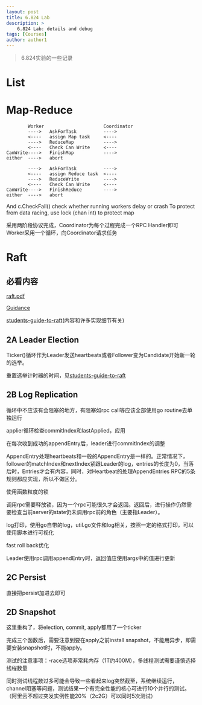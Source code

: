 ```yaml
---
layout: post
title: 6.824 Lab
description: >
    6.824 Lab: details and debug
tags: [Courses]
author: author1
---
```


> 6.824实验的一些记录

# List

# Map-Reduce

            Worker 						Coordinator
            ----> 	AskForTask 			---->
            <---- 	assign Map task 	<----
            ----> 	ReduceMap	     	---->
            <----	Check Can Write		<----
    CanWrite----> 	FinishMap			---->
    either	----> 	abort

            ----> 	AskForTask		 	---->
            <---- 	assign Reduce task 	<----
            ----> 	ReduceWrite	     	---->
            <----	Check Can Write		<----
    CanWrite---->	FinishReduce		---->
    either	---->	abort

And c.CheckFail() check whether running workers delay or crash
To protect from data racing, use lock (chan int) to protect map

采用两阶段协议完成，Coordinator为每个过程完成一个RPC Handler即可
Worker采用一个循环，向Coordinator请求任务

# Raft

## 必看内容

[raft.pdf](https://pdos.csail.mit.edu/6.824/papers/raft-extended.pdf)

[Guidance](https://pdos.csail.mit.edu/6.824/labs/guidance.html)

[students-guide-to-raft](https://thesquareplanet.com/blog/students-guide-to-raft/)(内容和许多实现细节有关)

## 2A Leader Election

Ticker()循环作为Leader发送heartbeats或者Follower变为Candidate开始新一轮的选举。

重置选举计时器的时间，见[students-guide-to-raft](https://thesquareplanet.com/blog/students-guide-to-raft/)

## 2B Log Replication

循环中不应该有会阻塞的地方，有阻塞如rpc call等应该全部使用go routine去单独运行

applier循环检查commitIndex和lastApplied，应用

在每次收到成功的appendEntry后，leader进行commitIndex的调整

AppendEntry处理heartbeats和一般的AppendEntry是一样的。正常情况下，follower的matchIndex和nextIndex紧跟Leader的log，entries的长度为0，当落后时，Entries才会有内容，同时，对Heartbeat的处理AppendEntries RPC的5条规则都应实现，所以不做区分。

使用函数粒度的锁

调用rpc需要释放锁，因为一个rpc可能很久才会返回。返回后，进行操作仍然需要检查当前server的state仍未调用rpc前的角色（主要指Leader）。

log打印，使用go自带的log，util.go文件和log相关，按照一定的格式打印，可以使用脚本进行可视化

fast roll back优化

Leader使用rpc调用appendEntry时，返回值应使用args中的值进行更新

## 2C Persist

直接把persist加进去即可

## 2D Snapshot

这里重构了，将election, commit, apply都用了一个ticker

完成三个函数后，需要注意到要在apply之前install snapshot，不能用异步，即需要安装snapshot时，不能apply。

测试的注意事项：-race选项非常耗内存（1T约400M），多线程测试需要谨慎选择线程数量

同时测试线程数过多可能会导致一些看起来log突然截至，系统继续运行，channel阻塞等问题，测试结果一个有完全性能的核心可进行10个并行的测试。（阿里云不超过突发实例性能20%（2c2G）可以同时5次测试）
